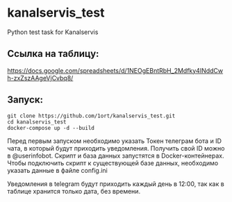 # kanalservis_test
Python test task for Kanalservis

## Ссылка на таблицу:
https://docs.google.com/spreadsheets/d/1NEOgEBntRbH_2Mdfky4INddCwh-zxZszAAgeVjCvbq8/

## Запуск:
```
git clone https://github.com/1ort/kanalservis_test.git
cd kanalservis_test
docker-compose up -d --build
```

Перед первым запуском необходимо указать Токен телеграм бота и ID чата, в который будут приходить уведомления. Получить свой ID можно в @userinfobot.
Скрипт и база данных запустятся в Docker-контейнерах.
Чтобы подключить скрипт к существующей базе данных, необходимо указать данные в файле config.ini

Уведомления в telegram будут приходить каждый день в 12:00, так как в таблице хранится только дата, без времени.
